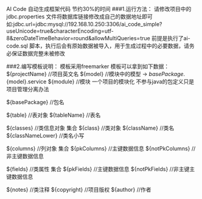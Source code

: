 AI Code  自动生成框架代码 节约30%的时间
###1.运行方法：
请修改项目中的jdbc.properties 文件将数据库链接修改成自己的数据地址即可
如:jdbc.url=jdbc:mysql://192.168.10.250:3306/ai_code_simple?useUnicode=true&characterEncoding=utf-8&zeroDateTimeBehavior=round&allowMultiQueries=true
前提是执行了ai-code.sql 脚本，执行后会有原始数据被导入，用于生成过程中的必要数据，请务必保证数据完整未被修改


###2.编写模板说明：
模板采用freemarker 
模板可以拿到如下数据：
${projectName} //项目英文名
${model}   //模块中的模型 -> ${basePackage}.${model}.service
${module} //模块 一个项目的模块化 不参与java的包定义只是项目管理分离办法

${basePackage}  //包名

${table}  //表对象
${tableName}  //表名

${classes}  //类信息对象  集合
${class}  //类对象
${className}  //类名
${classNameLower}  //类名小写

${columns}  //列对象  集合
${pkColumns}  //主键数据信息
${notPkColumns}  //非主键数据信息


${fields}  //类属性  集合
${pkFields}  //主键数据信息
${notPkFields}  //非主键主键数据信息

${notes}  //类注释
${copyright}  //项目版权
${author}  //作者
